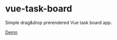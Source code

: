 # vue-task-board
Simple drag&drop prerendered Vue task board app.

<a href="http://bartoszjurkiewicz.com.pl/dev/vue-task-board/">Demo</a>